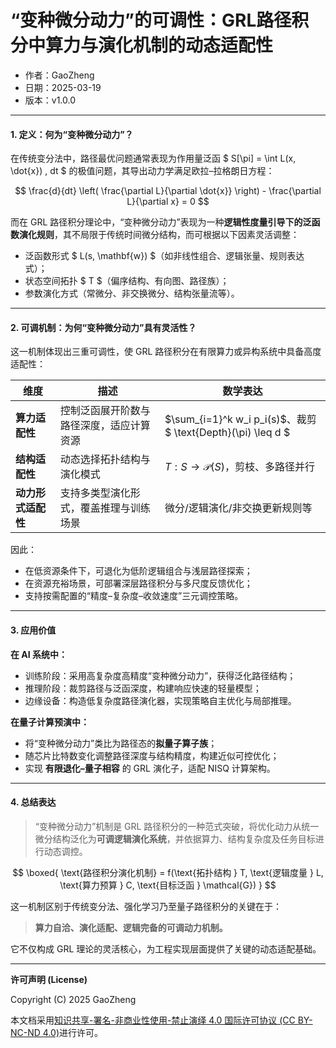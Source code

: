 # **“变种微分动力”的可调性：GRL路径积分中算力与演化机制的动态适配性**

- 作者：GaoZheng
- 日期：2025-03-19
- 版本：v1.0.0

---

#### **1. 定义：何为“变种微分动力”？**

在传统变分法中，路径最优问题通常表现为作用量泛函 $ S[\pi] = \int L(x, \dot{x}) \, dt $ 的极值问题，其导出动力学满足欧拉–拉格朗日方程：

$$
\frac{d}{dt} \left( \frac{\partial L}{\partial \dot{x}} \right) - \frac{\partial L}{\partial x} = 0
$$

而在 GRL 路径积分理论中，“变种微分动力”表现为一种**逻辑性度量引导下的泛函数演化规则**，其不局限于传统时间微分结构，而可根据以下因素灵活调整：

- 泛函数形式 $ L(s, \mathbf{w}) $（如非线性组合、逻辑张量、规则表达式）；
- 状态空间拓扑 $ T $（偏序结构、有向图、路径族）；
- 参数演化方式（常微分、非交换微分、结构张量流等）。

---

#### **2. 可调机制：为何“变种微分动力”具有灵活性？**

这一机制体现出三重可调性，使 GRL 路径积分在有限算力或异构系统中具备高度适配性：

| 维度 | 描述 | 数学表达 |
|------|------|-----------|
| **算力适配性** | 控制泛函展开阶数与路径深度，适应计算资源 | $\sum_{i=1}^k w_i p_i(s)$、裁剪 $ \text{Depth}(\pi) \leq d $ |
| **结构适配性** | 动态选择拓扑结构与演化模式 | $T: S \rightarrow \mathcal{P}(S)$，剪枝、多路径并行 |
| **动力形式适配性** | 支持多类型演化形式，覆盖推理与训练场景 | 微分/逻辑演化/非交换更新规则等 |

因此：
- 在低资源条件下，可退化为低阶逻辑组合与浅层路径探索；
- 在资源充裕场景，可部署深层路径积分与多尺度反馈优化；
- 支持按需配置的“精度–复杂度–收敛速度”三元调控策略。

---

#### **3. 应用价值**

**在 AI 系统中：**

- 训练阶段：采用高复杂度高精度“变种微分动力”，获得泛化路径结构；
- 推理阶段：裁剪路径与泛函深度，构建响应快速的轻量模型；
- 边缘设备：构造低复杂度路径演化器，实现策略自主优化与局部推理。

**在量子计算预演中：**

- 将“变种微分动力”类比为路径态的**拟量子算子族**；
- 随芯片比特数变化调整路径深度与结构精度，构建近似可控优化；
- 实现 **有限退化–量子相容** 的 GRL 演化子，适配 NISQ 计算架构。

---

#### **4. 总结表达**

> “变种微分动力”机制是 GRL 路径积分的一种范式突破，将优化动力从统一微分结构泛化为**可调逻辑演化系统**，并依据算力、结构复杂度及任务目标进行动态调控。

$$
\boxed{
\text{路径积分演化机制} = f(\text{拓扑结构 } T, \text{逻辑度量 } L, \text{算力预算 } C, \text{目标泛函 } \mathcal{G})
}
$$

这一机制区别于传统变分法、强化学习乃至量子路径积分的关键在于：

> **算力自洽、演化适配、逻辑完备的可调动力机制。**

它不仅构成 GRL 理论的灵活核心，为工程实现层面提供了关键的动态适配基础。

---

**许可声明 (License)**

Copyright (C) 2025 GaoZheng 

本文档采用[知识共享-署名-非商业性使用-禁止演绎 4.0 国际许可协议 (CC BY-NC-ND 4.0)](https://creativecommons.org/licenses/by-nc-nd/4.0/deed.zh-Hans)进行许可。
